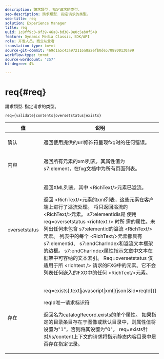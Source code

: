 ```yaml
---
description: 請求類型. 指定请求的类型。
seo-description: 請求類型. 指定请求的类型。
seo-title: req
solution: Experience Manager
title: req
uuid: 1c8ff9c3-9f39-46a8-bd38-8e0c5ab0f548
feature: Dynamic Media Classic，SDK/API
role: 开发人员，商业从业者
translation-type: tm+mt
source-git-commit: 469d1a5c43a972116a8a2efb0de5708800130a99
workflow-type: tm+mt
source-wordcount: '257'
ht-degree: 4%

---
```



# req{#req}

請求類型. 指定请求的类型。

`req={validate|contents|oversetstatus|exists}`

<table id="table_F39239E5244746DB9F253BB0D5E85D54"> 
 <thead> 
  <tr> 
   <th colname="col1" class="entry"> 值 </th> 
   <th colname="col2" class="entry"> 说明 </th> 
  </tr> 
 </thead>
 <tbody> 
  <tr> 
   <td colname="col1"> <p> <span class="codeph"> 确认</span> </p> </td> 
   <td colname="col2"> <p> 返回使用提供的url修饰符呈现fxg时的任何错误。 </p> </td> 
  </tr> 
  <tr> 
   <td colname="col1"> <p> <span class="codeph"> 内容</span> </p> </td> 
   <td colname="col2"> <p> 返回所有元素的xml列表，其属性值为<span class="codeph"> s7:element</span>，在fxg文档中为所有页面列表。 </p> </td> 
  </tr> 
  <tr> 
   <td colname="col1"> <p> <span class="codeph"> oversetstatus</span> </p> </td> 
   <td colname="col2"> <p>返回XML列表，其中<span class="codeph"> &lt;RichText/&gt;</span>元素已溢流。 </p> <p>返回<span class="+ topic/ph pr-d/codeph codeph"> &lt;RichText/&gt;</span>元素的xml列表，这些元素在客户端上进行了溢流处理。 将只返回溢流的<span class="+ topic/ph pr-d/codeph codeph"> &lt;RichText/&gt;</span>元素。 <span class="+ topic/ph pr-d/codeph codeph"> s7:elementidis是</span> 使用req=oversetstatus <span class="+ topic/ph pr-d/codeph codeph"> &lt;richtext /&gt;</span> 时所 <span class="+ topic/ph pr-d/codeph codeph"> 需的属性</span>。未列出任何未包含<span class="+ topic/ph pr-d/codeph codeph"> s7:elementid</span>的溢流<span class="+ topic/ph pr-d/codeph codeph"> &lt;RichText/&gt;</span>元素。 列表中的每个<span class="+ topic/ph pr-d/codeph codeph"> &lt;RichText/&gt;</span>元素都具有<span class="+ topic/ph pr-d/codeph codeph"> s7:elementid</span>、<span class="+ topic/ph pr-d/codeph codeph"> s7:endCharIndex</span>和溢流文本框架的边框。 <span class="+ topic/ph pr-d/codeph codeph"> s7:endCharIndex</span>属性指示文章中文本在框架中可容纳的文本索引。 <span class="+ topic/ph pr-d/codeph codeph"> Req=oversetstatus</span> 仅适用于所 <span class="+ topic/ph pr-d/codeph codeph"> &lt;richtext /&gt;</span> 请求的FXG中的元素。它不会列表任何嵌入的FXG中的任何<span class="+ topic/ph pr-d/codeph codeph"> &lt;RichText/&gt;</span>元素。 </p> </td> 
  </tr> 
  <tr> 
   <td colname="col1"> <p> <span class="codeph"> 存在</span> </p> </td> 
   <td colname="col2"> <p> <span class="codeph"> req=exists[,text|javascript|xml|{json[&amp;id=reqId]}]</span> </p> <p>reqId唯一请求标识符 </p> <p>返回名为catalogRecord.exists的单个属性。 如果指定的目录条目存在于图像或默认目录中，则属性值将设置为"1"，否则将其设置为"0"。 req=exists针对/is/content上下文的请求将指示静态内容目录中是否存在指定记录。 </p> </td> 
  </tr> 
 </tbody> 
</table>

